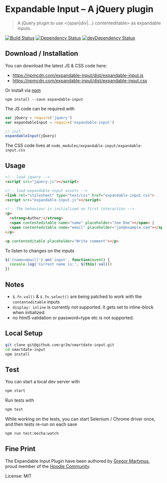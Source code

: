 # Expandable Input – A jQuery plugin

> A jQuery plugin to use <{span|div|...} contenteditable> as expandable inputs.

[![Build Status](https://travis-ci.org/gr2m/expandable-input.svg)](https://travis-ci.org/gr2m/expandable-input)
[![Dependency Status](https://david-dm.org/gr2m/expandable-input.svg)](https://david-dm.org/gr2m/expandable-input)
[![devDependency Status](https://david-dm.org/gr2m/expandable-input/dev-status.svg)](https://david-dm.org/gr2m/expandable-input#info=devDependencies)

## Download / Installation

You can download the latest JS & CSS code here:

- https://npmcdn.com/expandable-input/dist/expandable-input.js
- https://npmcdn.com/expandable-input/dist/expandable-input.css

Or install via [npm](https://www.npmjs.com/)

```
npm install --save expandable-input
```

The JS code can be required with

```js
var jQuery = require('jquery')
var expandableInput = require('expandable-input')

// init
expandableInput(jQuery)
```

The CSS code lives at `node_modules/expandable-input/expandable-input.css`

## Usage

```html
<!-- load jquery -->
<script src="jquery.js"></script>

<!-- load expandable-input assets -->
<link rel="stylesheet" type="text/css" href="expandable-input.css">
<script src="expandable-input.js"></script>

<!-- The behaviour is initialized on first interaction -->
<p>
  <strong>Author:</strong>
  <span contenteditable name="name" placeholder="Joe Doe"></span> |
  <span contenteditable name="email" placeholder="joe@example.com"></span>
</p>

<p contenteditable placeholder="Write comment"></p>
```

To listen to changes on the inputs

```js
$('[name=email]').on('input', function(event) {
  console.log('Current name is:', $(this).val())
})
```

## Notes

- `$.fn.val()` & `$.fn.select()` are being patched to work with the `contenteditable` inputs
- `display: inline` is currently not supported. It gets set to inline-block when initialized.
- no html5 validation or password=type etc is not supported.

## Local Setup

```bash
git clone git@github.com:gr2m/smartdate-input.git
cd smartdate-input
npm install
```

## Test

You can start a local dev server with

```bash
npm start
```

Run tests with

```bash
npm test
```

While working on the tests, you can start Selenium / Chrome driver
once, and then tests re-run on each save

```bash
npm run test:mocha:watch
```

## Fine Print

The Expandable Input Plugin have been authored by [Gregor Martynus](https://github.com/gr2m),
proud member of the [Hoodie Community](http://hood.ie/).

License: MIT
